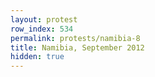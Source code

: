 ```yaml
---
layout: protest
row_index: 534
permalink: protests/namibia-8
title: Namibia, September 2012
hidden: true
---
```

